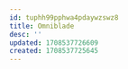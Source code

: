 ```yaml
---
id: tuphh99pphwa4pdaywzswz8
title: Omniblade
desc: ''
updated: 1708537726609
created: 1708537725645
---
```


